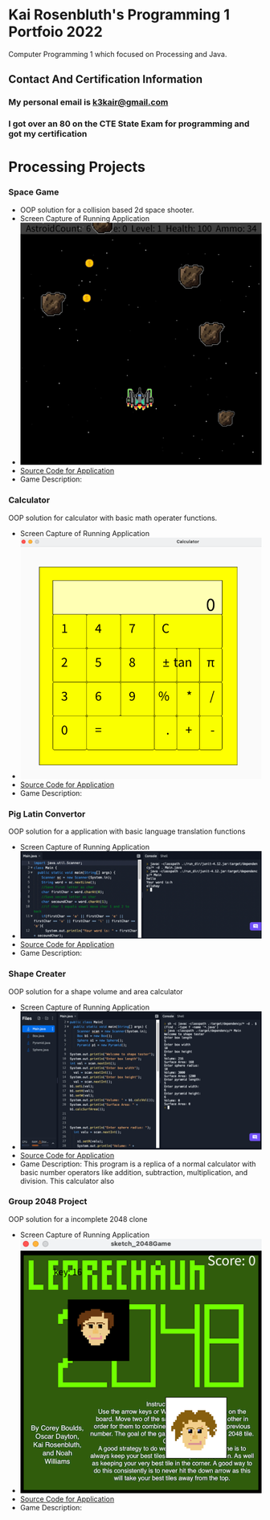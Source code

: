 # Kai Rosenbluth's Programming 1 Portfoio 2022 
Computer Programming 1 which focused on Processing and Java. 

## Contact And Certification Information 
### My personal email is k3kair@gmail.com 
### I got over an 80 on the CTE State Exam for programming and got my certification 



# Processing Projects 



### Space Game 
* OOP solution for a collision based 2d space shooter. 
* Screen Capture of Running Application 
* ![SpaceGame](https://github.com/Kair12345/KR-Portfolio/blob/gh-pages/Images/SpaceGameSC.png?raw=true)
* [Source Code for Application](https://github.com/Kair12345/KR-Portfolio/blob/gh-pages/src/SpaceGame%20text.txt)
* Game Description: 

### Calculator 
OOP solution for calculator with basic math operater functions.   
* Screen Capture of Running Application 
* ![Calculator](https://github.com/Kair12345/KR-Portfolio/blob/gh-pages/Images/CalculatorSC.png?raw=true)
* [Source Code for Application](https://github.com/Kair12345/KR-Portfolio/blob/gh-pages/src/Calculator%20text.txt)
* Game Description: 

### Pig Latin Convertor 
OOP solution for a application with basic language translation functions 
* Screen Capture of Running Application 
* ![Pig Latin Convertor](https://github.com/Kair12345/KR-Portfolio/blob/gh-pages/Images/PigLanguageSC.png?raw=true) 
* [Source Code for Application](https://github.com/Kair12345/KR-Portfolio/blob/gh-pages/src/PigLatin%20text.txt) 
* Game Description: 

### Shape Creater 
OOP solution for a shape volume and area calculator 
* Screen Capture of Running Application 
* ![Shape Creater](https://github.com/Kair12345/KR-Portfolio/blob/gh-pages/Images/ShapeTestSC.png?raw=true) 
* [Source Code for Application](https://github.com/Kair12345/KR-Portfolio/blob/gh-pages/src/ShapeTest%20text.txt) 
* Game Description: 
This program is a replica of a normal calculator with basic number operators like addition, subtraction, multiplication, and division. This calculator also 

### Group 2048 Project 
OOP solution for a incomplete 2048 clone  
* Screen Capture of Running Application 
* ![Group 2048 Project](https://github.com/Kair12345/KR-Portfolio/blob/gh-pages/Images/GroupBlockSC.png?raw=true) 
* [Source Code for Application](https://github.com/Kair12345/KR-Portfolio/blob/gh-pages/src/GroupGame%20text.txt) 
* Game Description: 


